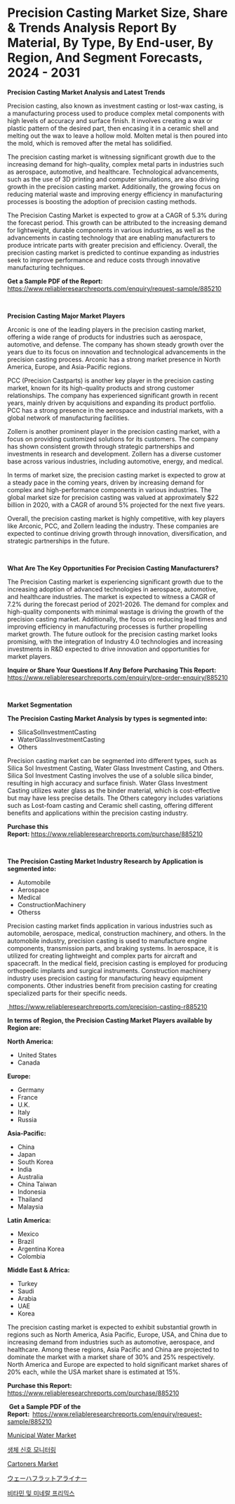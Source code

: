 <p><h1>Precision Casting Market Size, Share & Trends Analysis Report By Material, By Type, By End-user, By Region, And Segment Forecasts, 2024 - 2031</h1></p><p><strong>Precision Casting Market Analysis and Latest Trends</strong></p>
<p><p>Precision casting, also known as investment casting or lost-wax casting, is a manufacturing process used to produce complex metal components with high levels of accuracy and surface finish. It involves creating a wax or plastic pattern of the desired part, then encasing it in a ceramic shell and melting out the wax to leave a hollow mold. Molten metal is then poured into the mold, which is removed after the metal has solidified.</p><p>The precision casting market is witnessing significant growth due to the increasing demand for high-quality, complex metal parts in industries such as aerospace, automotive, and healthcare. Technological advancements, such as the use of 3D printing and computer simulations, are also driving growth in the precision casting market. Additionally, the growing focus on reducing material waste and improving energy efficiency in manufacturing processes is boosting the adoption of precision casting methods.</p><p>The Precision Casting Market is expected to grow at a CAGR of 5.3% during the forecast period. This growth can be attributed to the increasing demand for lightweight, durable components in various industries, as well as the advancements in casting technology that are enabling manufacturers to produce intricate parts with greater precision and efficiency. Overall, the precision casting market is predicted to continue expanding as industries seek to improve performance and reduce costs through innovative manufacturing techniques.</p></p>
<p><strong>Get a Sample PDF of the Report:&nbsp;</strong> <a href="https://www.reliableresearchreports.com/enquiry/request-sample/885210">https://www.reliableresearchreports.com/enquiry/request-sample/885210</a></p>
<p>&nbsp;</p>
<p><strong>Precision Casting Major Market Players</strong></p>
<p><p>Arconic is one of the leading players in the precision casting market, offering a wide range of products for industries such as aerospace, automotive, and defense. The company has shown steady growth over the years due to its focus on innovation and technological advancements in the precision casting process. Arconic has a strong market presence in North America, Europe, and Asia-Pacific regions.</p><p>PCC (Precision Castparts) is another key player in the precision casting market, known for its high-quality products and strong customer relationships. The company has experienced significant growth in recent years, mainly driven by acquisitions and expanding its product portfolio. PCC has a strong presence in the aerospace and industrial markets, with a global network of manufacturing facilities.</p><p>Zollern is another prominent player in the precision casting market, with a focus on providing customized solutions for its customers. The company has shown consistent growth through strategic partnerships and investments in research and development. Zollern has a diverse customer base across various industries, including automotive, energy, and medical.</p><p>In terms of market size, the precision casting market is expected to grow at a steady pace in the coming years, driven by increasing demand for complex and high-performance components in various industries. The global market size for precision casting was valued at approximately $22 billion in 2020, with a CAGR of around 5% projected for the next five years.</p><p>Overall, the precision casting market is highly competitive, with key players like Arconic, PCC, and Zollern leading the industry. These companies are expected to continue driving growth through innovation, diversification, and strategic partnerships in the future.</p></p>
<p>&nbsp;</p>
<p><strong>What Are The Key Opportunities For Precision Casting Manufacturers?</strong></p>
<p><p>The Precision Casting market is experiencing significant growth due to the increasing adoption of advanced technologies in aerospace, automotive, and healthcare industries. The market is expected to witness a CAGR of 7.2% during the forecast period of 2021-2026. The demand for complex and high-quality components with minimal wastage is driving the growth of the precision casting market. Additionally, the focus on reducing lead times and improving efficiency in manufacturing processes is further propelling market growth. The future outlook for the precision casting market looks promising, with the integration of Industry 4.0 technologies and increasing investments in R&D expected to drive innovation and opportunities for market players.</p></p>
<p><strong>Inquire or Share Your Questions If Any Before Purchasing This Report:</strong> <a href="https://www.reliableresearchreports.com/enquiry/pre-order-enquiry/885210">https://www.reliableresearchreports.com/enquiry/pre-order-enquiry/885210</a></p>
<p>&nbsp;</p>
<p><strong>Market Segmentation</strong></p>
<p><strong>The Precision Casting Market Analysis by types is segmented into:</strong></p>
<p><ul><li>SilicaSolInvestmentCasting</li><li>WaterGlassInvestmentCasting</li><li>Others</li></ul></p>
<p><p>Precision casting market can be segmented into different types, such as Silica Sol Investment Casting, Water Glass Investment Casting, and Others. Silica Sol Investment Casting involves the use of a soluble silica binder, resulting in high accuracy and surface finish. Water Glass Investment Casting utilizes water glass as the binder material, which is cost-effective but may have less precise details. The Others category includes variations such as Lost-foam casting and Ceramic shell casting, offering different benefits and applications within the precision casting industry.</p></p>
<p><strong>Purchase this Report:&nbsp;</strong><a href="https://www.reliableresearchreports.com/purchase/885210">https://www.reliableresearchreports.com/purchase/885210</a></p>
<p>&nbsp;</p>
<p><strong>The Precision Casting Market Industry Research by Application is segmented into:</strong></p>
<p><ul><li>Automobile</li><li>Aerospace</li><li>Medical</li><li>ConstructionMachinery</li><li>Otherss</li></ul></p>
<p><p>Precision casting market finds application in various industries such as automobile, aerospace, medical, construction machinery, and others. In the automobile industry, precision casting is used to manufacture engine components, transmission parts, and braking systems. In aerospace, it is utilized for creating lightweight and complex parts for aircraft and spacecraft. In the medical field, precision casting is employed for producing orthopedic implants and surgical instruments. Construction machinery industry uses precision casting for manufacturing heavy equipment components. Other industries benefit from precision casting for creating specialized parts for their specific needs.</p></p>
<p><a href="https://www.reliableresearchreports.com/precision-casting-r885210">&nbsp;https://www.reliableresearchreports.com/precision-casting-r885210</a></p>
<p><strong>In terms of Region, the Precision Casting Market Players available by Region are:</strong></p>
<p>
    <p> <strong> North America: </strong>
        <ul>
            <li>United States</li>
            <li>Canada</li>
        </ul>
        </p> 
    <p> <strong> Europe: </strong>
        <ul>
            <li>Germany</li>
            <li>France</li>
            <li>U.K.</li>
            <li>Italy</li>
            <li>Russia</li>
        </ul>
        </p> 
    <p> <strong> Asia-Pacific: </strong>
        <ul>
            <li>China</li>
            <li>Japan</li>
            <li>South Korea</li>
            <li>India</li>
            <li>Australia</li>
            <li>China Taiwan</li>
            <li>Indonesia</li>
            <li>Thailand</li>
            <li>Malaysia</li>
        </ul>
        </p> 
    <p> <strong> Latin America: </strong>
        <ul>
            <li>Mexico</li>
            <li>Brazil</li>
            <li>Argentina Korea</li>
            <li>Colombia</li>
        </ul>
        </p> 
    <p> <strong> Middle East & Africa: </strong>
        <ul>
            <li>Turkey</li>
            <li>Saudi</li>
            <li>Arabia</li>
            <li>UAE</li>
            <li>Korea</li>
        </ul>
    </p>
    </p>
<p><p>The precision casting market is expected to exhibit substantial growth in regions such as North America, Asia Pacific, Europe, USA, and China due to increasing demand from industries such as automotive, aerospace, and healthcare. Among these regions, Asia Pacific and China are projected to dominate the market with a market share of 30% and 25% respectively. North America and Europe are expected to hold significant market shares of 20% each, while the USA market share is estimated at 15%.</p></p>
<p><strong>Purchase this Report: </strong><a href="https://www.reliableresearchreports.com/purchase/885210">https://www.reliableresearchreports.com/purchase/885210</a></p>
<p>&nbsp;<strong>Get a Sample PDF of the Report:&nbsp;&nbsp;</strong><a href="https://www.reliableresearchreports.com/enquiry/request-sample/885210">https://www.reliableresearchreports.com/enquiry/request-sample/885210</a></p>
<p><strong></strong></p>
<p><p><a href="https://github.com/pjcfca/Market-Research-Report-List-2/blob/main/municipal-water-market.md">Municipal Water Market</a></p><p><a href="https://github.com/Maeennan456456/Market-Research-Report-List-1/blob/main/534515020765.md">생체 신호 모니터링</a></p><p><a href="https://github.com/wusalecollins540tpqoz/Market-Research-Report-List-2/blob/main/cartoners-market.md">Cartoners Market</a></p><p><a href="https://medium.com/@jasohung45456/%E3%82%A6%E3%82%A7%E3%83%8F%E3%83%BC%E3%83%95%E3%83%A9%E3%83%83%E3%83%88%E3%82%A2%E3%83%A9%E3%82%A4%E3%83%8A%E3%83%BC%E5%B8%82%E5%A0%B4%E5%B1%95%E6%9C%9B-%E7%94%A3%E6%A5%AD%E6%A6%82%E8%A6%81%E3%81%A8%E4%BA%88%E6%B8%AC-2024%E5%B9%B4%E3%81%8B%E3%82%892031%E5%B9%B4-b74108be0a44">ウェーハフラットアライナー</a></p><p><a href="https://github.com/royErdmtyan906778/Market-Research-Report-List-1/blob/main/294088720766.md">비타민 및 미네랄 프리믹스</a></p></p>